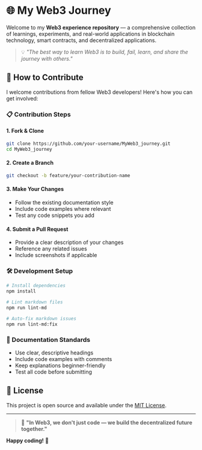 # 🌐 My Web3 Journey

Welcome to my **Web3 experience repository** — a comprehensive collection of learnings, experiments, and real-world applications in blockchain technology, smart contracts, and decentralized applications.

> 💡 *"The best way to learn Web3 is to build, fail, learn, and share the journey with others."*

## 🤝 How to Contribute

I welcome contributions from fellow Web3 developers! Here's how you can get involved:

### 📋 Contribution Steps

#### 1. Fork & Clone

```bash
git clone https://github.com/your-username/MyWeb3_journey.git
cd MyWeb3_journey
```

#### 2. Create a Branch

```bash
git checkout -b feature/your-contribution-name
```

#### 3. Make Your Changes

- Follow the existing documentation style
- Include code examples where relevant
- Test any code snippets you add

#### 4. Submit a Pull Request

- Provide a clear description of your changes
- Reference any related issues
- Include screenshots if applicable

### 🛠️ Development Setup

```bash
# Install dependencies
npm install

# Lint markdown files
npm run lint-md

# Auto-fix markdown issues
npm run lint-md:fix
```

### 📐 Documentation Standards

- Use clear, descriptive headings
- Include code examples with comments
- Keep explanations beginner-friendly
- Test all code before submitting

## 📜 License

This project is open source and available under the [MIT License](LICENSE).

---

> 🚀 **"In Web3, we don't just code — we build the decentralized future together."**

**Happy coding!** 🌟
